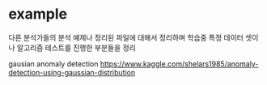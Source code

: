 # example

다른 분석가들의 분석 예제나 정리된 파일에 대해서 정리하며 학습중 
특정 데이터 셋이나 알고리즘 테스트를 진행한 부분들을 정리


gausian anomaly detection
https://www.kaggle.com/shelars1985/anomaly-detection-using-gaussian-distribution


